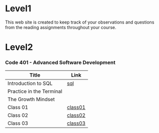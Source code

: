 # Level1
 This web site is created to keep track of your observations and questions from the reading assignments throughout your course.
 
# Level2


 ### Code 401 - Advanced Software Development


| Title        |Link    |
|--------------|-----------|
|Introduction to SQL       | [sql](./sql.md)| 
|Practice in the Terminal  |   |
|The Growth Mindset||
|Class 01|[class01](./class1.md)|
|Class 02|[class02](./class2.md)|
|Class 03|[class03](./class3.md)|